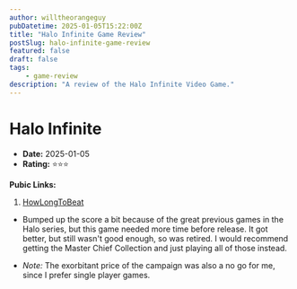 ```yaml
---
author: willtheorangeguy
pubDatetime: 2025-01-05T15:22:00Z
title: "Halo Infinite Game Review"
postSlug: halo-infinite-game-review
featured: false
draft: false
tags:
    - game-review
description: "A review of the Halo Infinite Video Game."
---
```


# Halo Infinite

-   **Date:** 2025-01-05
-   **Rating:** ⭐⭐⭐

**Pubic Links:**

1. [HowLongToBeat](https://howlongtobeat.com/game/57454/reviews/u-lcskid/1)

- Bumped up the score a bit because of the great previous games in the Halo series, but this game needed more time before release. It got better, but still wasn't good enough, so was retired. I would recommend getting the Master Chief Collection and just playing all of those instead.

- *Note:* The exorbitant price of the campaign was also a no go for me, since I prefer single player games.
